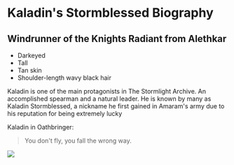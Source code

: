 # Kaladin's Stormblessed Biography
## Windrunner of the Knights Radiant from Alethkar

* Darkeyed
* Tall
* Tan skin
* Shoulder-length wavy black hair

Kaladin is one of the main protagonists in The Stormlight Archive. An accomplished spearman and a natural leader. He is known by many as Kaladin Stormblessed, a nickname he first gained in Amaram's army due to his reputation for being extremely lucky

Kaladin in Oathbringer:
> You don't fly, you fall the wrong way.

<img  src="https://vignette.wikia.nocookie.net/stormlightarchive/images/d/d4/Stormblessed.jpg/revision/latest?cb=20140606065944">